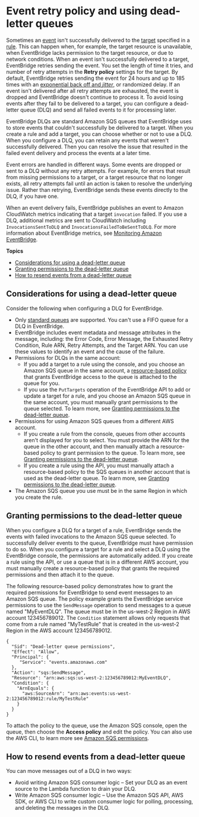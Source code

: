 # Event retry policy and using dead\-letter queues<a name="eb-rule-dlq"></a>

Sometimes an [event](eb-events.md) isn't successfully delivered to the [target](eb-targets.md) specified in a [rule](eb-rules.md)\. This can happen when, for example, the target resource is unavailable, when EventBridge lacks permission to the target resource, or due to network conditions\. When an event isn't successfully delivered to a target, EventBridge retries sending the event\. You set the length of time it tries, and number of retry attempts in the **Retry policy** settings for the target\. By default, EventBridge retries sending the event for 24 hours and up to 185 times with an [exponential back off and *jitter*](https://aws.amazon.com/blogs/architecture/exponential-backoff-and-jitter/), or randomized delay\. If an event isn't delivered after all retry attempts are exhausted, the event is dropped and EventBridge doesn't continue to process it\. To avoid losing events after they fail to be delivered to a target, you can configure a dead\-letter queue \(DLQ\) and send all failed events to it for processing later\.

EventBridge DLQs are standard Amazon SQS queues that EventBridge uses to store events that couldn't successfully be delivered to a target\. When you create a rule and add a target, you can choose whether or not to use a DLQ\. When you configure a DLQ, you can retain any events that weren't successfully delivered\. Then you can resolve the issue that resulted in the failed event delivery and process the events at a later time\.

Event errors are handled in different ways\. Some events are dropped or sent to a DLQ without any retry attempts\. For example, for errors that result from missing permissions to a target, or a target resource that no longer exists, all retry attempts fail until an action is taken to resolve the underlying issue\. Rather than retrying, EventBridge sends these events directly to the DLQ, if you have one\.

When an event delivery fails, EventBridge publishes an event to Amazon CloudWatch metrics indicating that a target `invocation` failed\. If you use a DLQ, additional metrics are sent to CloudWatch including `InvocationsSentToDLQ` and `InvocationsFailedToBeSentToDLQ`\. For more information about EventBridge metrics, see [Monitoring Amazon EventBridge](eb-monitoring.md)\.

**Topics**
+ [Considerations for using a dead\-letter queue](#eb-dlq-considerations)
+ [Granting permissions to the dead\-letter queue](#eb-dlq-perms)
+ [How to resend events from a dead\-letter queue](#eb-dlq-resend)

## Considerations for using a dead\-letter queue<a name="eb-dlq-considerations"></a>

Consider the following when configuring a DLQ for EventBridge\.
+ Only [standard queues](https://docs.aws.amazon.com/AWSSimpleQueueService/latest/SQSDeveloperGuide/standard-queues.html) are supported\. You can't use a FIFO queue for a DLQ in EventBridge\.
+ EventBridge includes event metadata and message attributes in the message, including: the Error Code, Error Message, the Exhausted Retry Condition, Rule ARN, Retry Attempts, and the Target ARN\. You can use these values to identify an event and the cause of the failure\.
+ Permissions for DLQs in the same account:
  + If you add a target to a rule using the console, and you choose an Amazon SQS queue in the same account, a [resource\-based policy](eb-use-resource-based.md) that grants EventBridge access to the queue is attached to the queue for you\.
  + If you use the `PutTargets` operation of the EventBridge API to add or update a target for a rule, and you choose an Amazon SQS queue in the same account, you must manually grant permissions to the queue selected\. To learn more, see [Granting permissions to the dead\-letter queue](#eb-dlq-perms)\.
+ Permissions for using Amazon SQS queues from a different AWS account\.
  + If you create a rule from the console, queues from other accounts aren't displayed for you to select\. You must provide the ARN for the queue in the other account, and then manually attach a resource\-based policy to grant permission to the queue\. To learn more, see [Granting permissions to the dead\-letter queue](#eb-dlq-perms)\.
  + If you create a rule using the API, you must manually attach a resource\-based policy to the SQS queues in another account that is used as the dead\-letter queue\. To learn more, see [Granting permissions to the dead\-letter queue](#eb-dlq-perms)\.
+ The Amazon SQS queue you use must be in the same Region in which you create the rule\.

## Granting permissions to the dead\-letter queue<a name="eb-dlq-perms"></a>

When you configure a DLQ for a target of a rule, EventBridge sends the events with failed invocations to the Amazon SQS queue selected\. To successfully deliver events to the queue, EventBridge must have permission to do so\. When you configure a target for a rule and select a DLQ using the EventBridge console, the permissions are automatically added\. If you create a rule using the API, or use a queue that is in a different AWS account, you must manually create a resource\-based policy that grants the required permissions and then attach it to the queue\.

The following resource\-based policy demonstrates how to grant the required permissions for EventBridge to send event messages to an Amazon SQS queue\. The policy example grants the EventBridge service permissions to use the `SendMessage` operation to send messages to a queue named "MyEventDLQ"\. The queue must be in the us\-west\-2 Region in AWS account 123456789012\. The `Condition` statement allows only requests that come from a rule named "MyTestRule" that is created in the us\-west\-2 Region in the AWS account 123456789012\.

```
{
  "Sid": "Dead-letter queue permissions",
  "Effect": "Allow",
  "Principal": {
     "Service": "events.amazonaws.com"
  },
  "Action": "sqs:SendMessage",
  "Resource": "arn:aws:sqs:us-west-2:123456789012:MyEventDLQ",
  "Condition": {
    "ArnEquals": {
      "aws:SourceArn": "arn:aws:events:us-west-2:123456789012:rule/MyTestRule"
    }
  }
}
```

To attach the policy to the queue, use the Amazon SQS console, open the queue, then choose the **Access policy** and edit the policy\. You can also use the AWS CLI, to learn more see [Amazon SQS permissions](eb-use-resource-based.md#eb-sqs-permissions)\.

## How to resend events from a dead\-letter queue<a name="eb-dlq-resend"></a>

You can move messages out of a DLQ in two ways:
+ Avoid writing Amazon SQS consumer logic – Set your DLQ as an event source to the Lambda function to drain your DLQ\.
+ Write Amazon SQS consumer logic – Use the Amazon SQS API, AWS SDK, or AWS CLI to write custom consumer logic for polling, processing, and deleting the messages in the DLQ\.